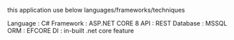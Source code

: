 this application use below languages/frameworks/techniques

Language 	  :	  C#
Framework 	: 	ASP.NET CORE 8 
API			    : 	REST
Database 	  : 	MSSQL 
ORM 		    : 	EFCORE
DI 			    : 	in-built .net core feature
